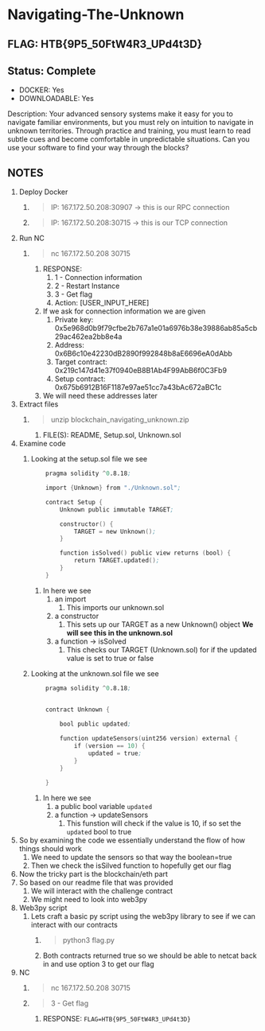 # Navigating-The-Unknown

## FLAG: HTB{9P5_50FtW4R3_UPd4t3D}

## Status: Complete

+ DOCKER: Yes
+ DOWNLOADABLE: Yes

Description: Your advanced sensory systems make it easy for you to navigate familiar environments, but you must rely on intuition to navigate in unknown territories. Through practice and training, you must learn to read subtle cues and become comfortable in unpredictable situations. Can you use your software to find your way through the blocks?

## NOTES

1. Deploy Docker
   1. > IP: 167.172.50.208:30907 -> this is our RPC connection
   2. > IP: 167.172.50.208:30715 -> this is our TCP connection
2. Run NC
   1. > nc 167.172.50.208 30715
      1. RESPONSE:
         1. 1 - Connection information
         2. 2 - Restart Instance
         3. 3 - Get flag
         4. Action: [USER_INPUT_HERE]
      2. If we ask for connection information we are given
         1. Private key:  0x5e968d0b9f79cfbe2b767a1e01a6976b38e39886ab85a5cb29ac462ea2bb8e4a
         2. Address:  0x6B6c10e42230dB2890f992848b8aE6696eA0dAbb
         3. Target contract:  0x219c147d41e37f0940eB8B1Ab4F99AbB6f0C3Fb9
         4. Setup contract:  0x675b6912B16F1187e97ae51cc7a43bAc672aBC1c
      3. We will need these addresses later
3. Extract files
   1. > unzip blockchain_navigating_unknown.zip
      1. FILE(S): README, Setup.sol, Unknown.sol
4. Examine code
   1. Looking at the setup.sol file we see

        ```s
            pragma solidity ^0.8.18;

            import {Unknown} from "./Unknown.sol";

            contract Setup {
                Unknown public immutable TARGET;

                constructor() {
                    TARGET = new Unknown();
                }

                function isSolved() public view returns (bool) {
                    return TARGET.updated();
                }
            }
        ```

       1. In here we see
          1. an import
             1. This imports our unknown.sol
          2. a constructor
             1. This sets up our TARGET as a new Unknown() object **We will see this in the unknown.sol**
          3. a function -> isSolved
             1. This checks our TARGET (Unknown.sol) for if the updated value is set to true or false
   2. Looking at the unknown.sol file we see

        ```s
            pragma solidity ^0.8.18;


            contract Unknown {
                
                bool public updated;

                function updateSensors(uint256 version) external {
                    if (version == 10) {
                        updated = true;
                    }
                }

            }
        ```

       1. In here we see
          1. a public bool variable `updated`
          2. a function -> updateSensors
             1. This funstion will check if the value is 10, if so set the `updated` bool to true
5. So by examining the code we essentially understand the flow of how things should work
   1. We need to update the sensors so that way the boolean=true
   2. Then we check the isSilved function to hopefully get our flag
6. Now the tricky part is the blockchain/eth part
7. So based on our readme file that was provided
   1. We will interact with the challenge contract
   2. We might need to look into web3py
8. Web3py script
   1. Lets craft a basic py script using the web3py library to see if we can interact with our contracts
      1. > python3 flag.py
      2. Both contracts returned true so we should be able to netcat back in and use option 3 to get our flag
9. NC
   1. > nc 167.172.50.208 30715
   2. > 3 - Get flag
      1. RESPONSE: `FLAG=HTB{9P5_50FtW4R3_UPd4t3D}`
